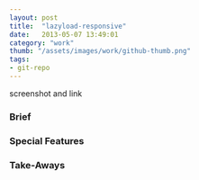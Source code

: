 ```yaml
---
layout: post
title:  "lazyload-responsive"
date:   2013-05-07 13:49:01
category: "work"
thumb: "/assets/images/work/github-thumb.png"
tags:
- git-repo
---
```



screenshot and link  

### Brief

### Special Features

### Take-Aways